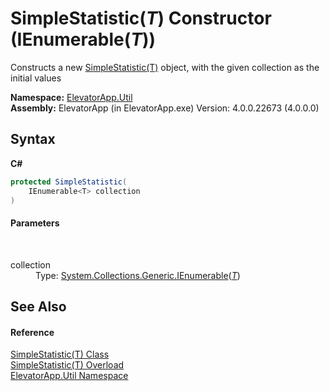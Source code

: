 # SimpleStatistic(*T*) Constructor (IEnumerable(*T*))
 

Constructs a new <a href="T_ElevatorApp_Util_SimpleStatistic_1">SimpleStatistic(T)</a> object, with the given collection as the initial values

**Namespace:**&nbsp;<a href="N_ElevatorApp_Util">ElevatorApp.Util</a><br />**Assembly:**&nbsp;ElevatorApp (in ElevatorApp.exe) Version: 4.0.0.22673 (4.0.0.0)

## Syntax

**C#**<br />
``` C#
protected SimpleStatistic(
	IEnumerable<T> collection
)
```


#### Parameters
&nbsp;<dl><dt>collection</dt><dd>Type: <a href="http://msdn2.microsoft.com/en-us/library/9eekhta0" target="_blank">System.Collections.Generic.IEnumerable</a>(<a href="T_ElevatorApp_Util_SimpleStatistic_1">*T*</a>)<br /></dd></dl>

## See Also


#### Reference
<a href="T_ElevatorApp_Util_SimpleStatistic_1">SimpleStatistic(T) Class</a><br /><a href="Overload_ElevatorApp_Util_SimpleStatistic_1__ctor">SimpleStatistic(T) Overload</a><br /><a href="N_ElevatorApp_Util">ElevatorApp.Util Namespace</a><br />